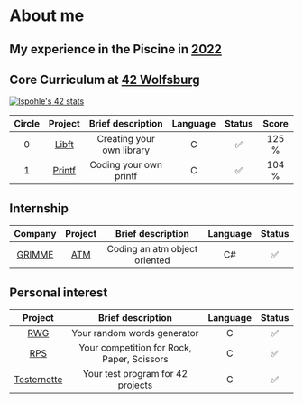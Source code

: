 # About me

## My experience in the Piscine in [2022](https://de.linkedin.com/posts/42wolfsburg_meet-the-pisciners-of-42-wolfsburg-lea-activity-7001888943784787968-BH_N)

## Core Curriculum at [42 Wolfsburg](https://42wolfsburg.de/)

[![lspohle's 42 stats](https://badge42.vercel.app/api/v2/clc39o9vg00590flgbemnvaab/stats?cursusId=21&coalitionId=150)](https://github.com/JaeSeoKim/badge42) 

| Circle | Project |         Brief description  | Language | Status | Score |
|:------:|:-------:|:--------------------------:|:--------:|:------:|:-----:|
| 0      | [Libft](https://github.com/lspohle/libft)   |Creating your own library   | C        |✅      | 125 % |
| 1      | [Printf](https://github.com/lspohle/ft_printf)  |Coding your own printf      | C        |✅      | 104 % |

## Internship

| Company | Project       |         Brief description      | Language | Status |
|:-------:|:-------------:|:------------------------------:|:--------:|:------:|
|[GRIMME](https://grimme.com/de)   |[ATM](https://github.com/lspohle/atm)            |Coding an atm object oriented   | C#       |✅      |

## Personal interest

| Project       |         Brief description      | Language | Status |
|:-------------:|:------------------------------:|:--------:|:------:|
|[RWG](https://github.com/lspohle/random_words_generator)|Your random words generator | C        |✅      |
|[RPS](https://github.com/lspohle/PRIVATE_rps)|Your competition for Rock, Paper, Scissors | C        |✅      |
|[Testernette](https://github.com/lspohle/42_testernette)|Your test program for 42 projects | C        |✅      |
